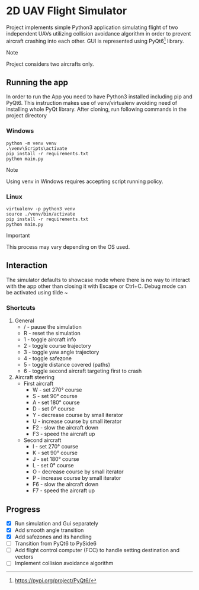 # 2D UAV Flight Simulator
Project implements simple Python3 application simulating flight of two independent UAVs utilizing collision avoidance algorithm in order to prevent aircraft crashing into each other. GUI is represented using PyQt6[^1] library.
> [!NOTE]
> Project considers two aircrafts only.
## Running the app
In order to run the App you need to have Python3 installed including pip and PyQt6. This instruction makes use of venv/virtualenv avoiding need of installing whole PyQt library.
After cloning, run following commands in the project directory
### Windows
```
python -m venv venv
.\venv\Scripts\activate
pip install -r requirements.txt
python main.py
```
> [!NOTE]
> Using venv in Windows requires accepting script running policy.
### Linux
```
virtualenv -p python3 venv
source ./venv/bin/activate
pip install -r requirements.txt
python main.py
```
> [!IMPORTANT]
> This process may vary depending on the OS used.
## Interaction
The simulator defaults to showcase mode where there is no way to interact with the app other than closing it with Escape or Ctrl+C. Debug mode can be activated using tilde ~
### Shortcuts
1. General
    - / - pause the simulation
    - R - reset the simulation
    - 1 - toggle aircraft info
    - 2 - toggle course trajectory
    - 3 - toggle yaw angle trajectory
    - 4 - toggle safezone
    - 5 - toggle distance covered (paths)
    - 6 - toggle second aircraft targeting first to crash
2. Aircraft steering
    - First aircraft
        - W - set 270° course
        - S - set 90° course
        - A - set 180° course
        - D - set 0° course
        - Y - decrease course by small iterator
        - U - increase course by small iterator
        - F2 - slow the aircraft down
        - F3 - speed the aircraft up
    - Second aircraft
        - I - set 270° course
        - K - set 90° course
        - J - set 180° course
        - L - set 0° course
        - O - decrease course by small iterator
        - P - increase course by small iterator
        - F6 - slow the aircraft down
        - F7 - speed the aircraft up
## Progress
- [x] Run simulation and Gui separately
- [x] Add smooth angle transition
- [x] Add safezones and its handling
- [ ] Transition from PyQt6 to PySide6
- [ ] Add flight control computer (FCC) to handle setting destination and vectors
- [ ] Implement collision avoidance algorithm
[^1]: https://pypi.org/project/PyQt6/
